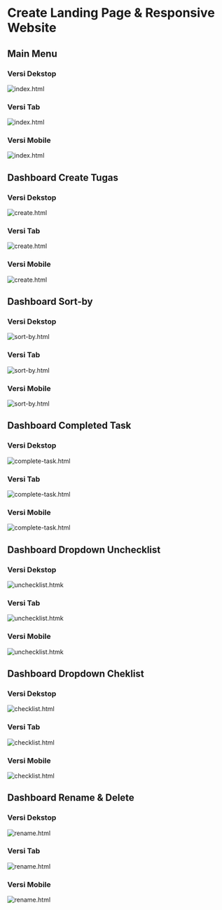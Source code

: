 # Create Landing Page & Responsive Website

## Main Menu 

### Versi Dekstop
![index.html](/result/(dekstop)index.html.png)
### Versi Tab
![index.html](/result/(Tab)index.html.png)
### Versi Mobile
![index.html](/result/(Mobile)index.html.png)

## Dashboard Create Tugas

### Versi Dekstop
![create.html](/result/(dekstop)create-tugas.png)
### Versi Tab
![create.html](/result/(Tab)create-tugas.png)
### Versi Mobile
![create.html](/result/(Mobile)create-tugas.png)

## Dashboard Sort-by
### Versi Dekstop
![sort-by.html](/result/(dekstop)sort-by.png)
### Versi Tab
![sort-by.html](/result/(tab)sort-by.png)
### Versi Mobile
![sort-by.html](/result/(mobile)sort-by.png)


## Dashboard Completed Task

### Versi Dekstop
![complete-task.html](/result/(dekstop)completed.png)
### Versi Tab
![complete-task.html](/result/(tab)completed.png)
### Versi Mobile
![complete-task.html](/result/(mobile)completed.png)


## Dashboard Dropdown Unchecklist

### Versi Dekstop
![unchecklist.htmk](/result/(dekstop)unchecklist.png)
### Versi Tab
![unchecklist.htmk](/result/(tab)unchecklist.png)
### Versi Mobile
![unchecklist.htmk](/result/(mobile)unchecklist.png)


## Dashboard Dropdown Cheklist

### Versi Dekstop
![checklist.html](/result/(dekstop)checklist.png)
### Versi Tab
![checklist.html](/result/(tab)checklist.png)
### Versi Mobile
![checklist.html](/result/(mobile)checklist.png)


## Dashboard Rename & Delete

### Versi Dekstop
![rename.html](/result/(dekstop)rename.png)
### Versi Tab
![rename.html](/result/(tab)rename.png)
### Versi Mobile
![rename.html](/result/(mobile)rename.png)